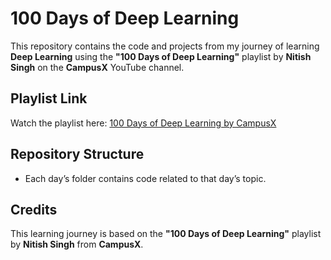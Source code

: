 # 100 Days of Deep Learning

This repository contains the code and projects from my journey of learning **Deep Learning** using the **"100 Days of Deep Learning"** playlist by **Nitish Singh** on the **CampusX** YouTube channel.

## Playlist Link

Watch the playlist here: [100 Days of Deep Learning by CampusX](https://www.youtube.com/playlist?list=YOUR_PLAYLIST_ID](https://youtube.com/playlist?list=PLKnIA16_RmvYuZauWaPlRTC54KxSNLtNn&si=-nVJZxcQbenGtkiD))

## Repository Structure

- Each day’s folder contains code related to that day’s topic.

## Credits

This learning journey is based on the **"100 Days of Deep Learning"** playlist by **Nitish Singh** from **CampusX**.
